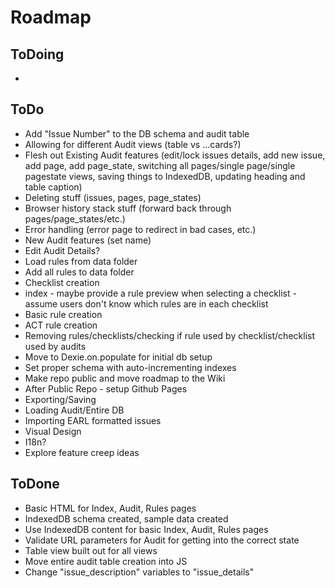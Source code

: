 # Roadmap

## ToDoing
* 
 
## ToDo
* Add "Issue Number" to the DB schema and audit table
* Allowing for different Audit views (table vs ...cards?)
* Flesh out Existing Audit features (edit/lock issues details, add new issue, add page, add page_state, switching all pages/single page/single pagestate views, saving things to IndexedDB, updating heading and table caption)
* Deleting stuff (issues, pages, page_states)
* Browser history stack stuff (forward back through pages/page_states/etc.)
* Error handling (error page to redirect in bad cases, etc.)
* New Audit features (set name)
* Edit Audit Details?
* Load rules from data folder
* Add all rules to data folder
* Checklist creation
* index - maybe provide a rule preview when selecting a checklist - assume users don't know which rules are in each checklist
* Basic rule creation
* ACT rule creation
* Removing rules/checklists/checking if rule used by checklist/checklist used by audits
* Move to Dexie.on.populate for initial db setup
* Set proper schema with auto-incrementing indexes
* Make repo public and move roadmap to the Wiki
* After Public Repo - setup Github Pages
* Exporting/Saving
* Loading Audit/Entire DB
* Importing EARL formatted issues
* Visual Design
* I18n?
* Explore feature creep ideas

## ToDone
* Basic HTML for Index, Audit, Rules pages
* IndexedDB schema created, sample data created
* Use IndexedDB content for basic Index, Audit, Rules pages
* Validate URL parameters for Audit for getting into the correct state
* Table view built out for all views
* Move entire audit table creation into JS
* Change "issue_description" variables to "issue_details"